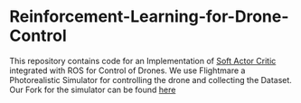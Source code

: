 # Reinforcement-Learning-for-Drone-Control
This repository contains code for an Implementation of [Soft Actor Critic](https://arxiv.org/abs/1801.01290) integrated with ROS for Control of Drones. We use Flightmare a Photorealistic Simulator for controlling the drone and collecting the Dataset. 
Our Fork for the simulator can be found [here](https://github.com/Hersh500/flightmare)
